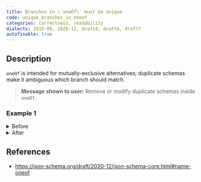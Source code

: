 ```yaml
---
title: Branches in \`oneOf\` must be unique
code: unique_branches_in_oneof
categories: correctness, readability
dialects: 2019-09, 2020-12, draft4, draft6, draft7
autofixable: true
---
```


## Description
`oneOf` is intended for mutually-exclusive alternatives; duplicate schemas make it ambiguous which branch should match.

> **Message shown to user:**
> Remove or modify duplicate schemas inside `oneOf`.

### Example 1
<details><summary>Before</summary>

```json
{
  "$schema": "https://json-schema.org/draft/2020-12/schema",
  "oneOf": [
    {
      "type": "string"
    },
    {
      "type": "string"
    }
  ]
}
```
</details>

<details><summary>After</summary>

```json
{
  "$schema": "https://json-schema.org/draft/2020-12/schema",
  "oneOf": [
    {
      "type": "string",
      "minLength": 1
    },
    {
      "type": "number"
    }
  ]
}
```
</details>

## References
* <https://json-schema.org/draft/2020-12/json-schema-core.html#name-oneof>
